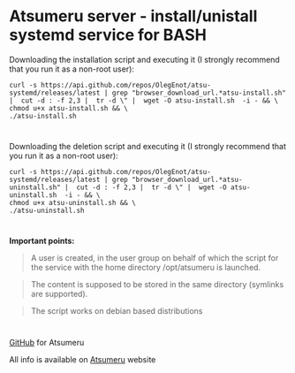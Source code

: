# Atsumeru server - install/unistall systemd service for BASH

Downloading the installation script and executing it (I strongly recommend that you run it as a non-root user):
```
curl -s https://api.github.com/repos/OlegEnot/atsu-systemd/releases/latest | grep "browser_download_url.*atsu-install.sh" |  cut -d : -f 2,3 |  tr -d \" |  wget -O atsu-install.sh  -i - && \
chmod u+x atsu-install.sh && \
./atsu-install.sh
```
#

Downloading the deletion script and executing it (I strongly recommend that you run it as a non-root user):
```
curl -s https://api.github.com/repos/OlegEnot/atsu-systemd/releases/latest | grep "browser_download_url.*atsu-uninstall.sh" |  cut -d : -f 2,3 |  tr -d \" |  wget -O atsu-uninstall.sh  -i - && \
chmod u+x atsu-uninstall.sh && \
./atsu-uninstall.sh
```
#

**Important points:**

> A user is created, in the user group on behalf of which the script for the service with the home directory /opt/atsumeru is launched.

> The content is supposed to be stored in the same directory (symlinks are supported).

> The script works on debian based distributions

#

[GitHub](https://github.com/AtsumeruDev/Atsumeru) for Atsumeru

All info is available on [Atsumeru](https://atsumeru.xyz/) website
